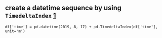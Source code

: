 ## create a datetime sequence by using `TimedeltaIndex` [1](https://www.youtube.com/watch?v=lGZCP_3uN2U&list=PLQut5OXpV-0ir4IdllSt1iEZKTwFBa7kO&index=84)
```
df['time'] = pd.datetime(2019, 8, 17) + pd.TimedeltaIndex(df['time'], unit='m')
```

